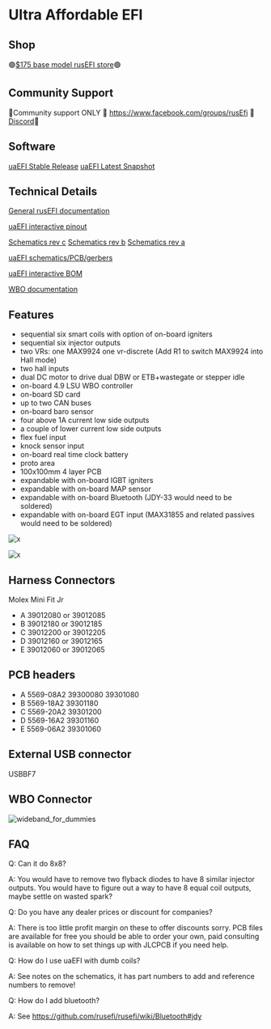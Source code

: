 # Ultra Affordable EFI

## Shop

🟢[$175 base model rusEFI store](https://www.shop.rusefi.com/shop/p/uaefi-ultra-affordable-efi)🟢

## Community Support

🔴Community support ONLY 🔴 https://www.facebook.com/groups/rusEfi 🔴 [Discord](https://github.com/rusefi/rusefi/wiki/Discord)🔴

## Software

[uaEFI Stable Release](https://github.com/rusefi/rusefi/releases/latest/download/rusefi_bundle_uaefi.zip) [uaEFI Latest Snapshot](https://rusefi.com/build_server/rusefi_bundle_uaefi.zip)

## Technical Details

[General rusEFI documentation](https://github.com/rusefi/rusefi/wiki/Support)

[uaEFI interactive pinout](https://rusefi.com/docs/pinouts/hellen/uaefi/)

[Schematics rev c](https://github.com/rusefi/uaefi/raw/main/boards/uaefi-c/board/uaefi-c-schematic.pdf)
[Schematics rev b](https://github.com/rusefi/uaefi/raw/main/boards/uaefi-b/board/uaefi-b-schematic.pdf)
[Schematics rev a](https://github.com/rusefi/uaefi/raw/main/boards/uaefi-a/board/uaefi-a-schematic.pdf)

[uaEFI schematics/PCB/gerbers](https://github.com/rusefi/uaefi)

[uaEFI interactive BOM](https://rusefi.com/docs/ibom/uaefi-a-ibom.html)

[WBO documentation](https://github.com/rusefi/rusefi/wiki/rusEFI-Wideband-Controller)

## Features

* sequential six smart coils with option of on-board igniters
* sequential six injector outputs
* two VRs: one MAX9924 one vr-discrete (Add R1 to switch MAX9924 into Hall mode)
* two hall inputs
* dual DC motor to drive dual DBW or ETB+wastegate or stepper idle
* on-board 4.9 LSU WBO controller
* on-board SD card
* up to two CAN buses
* on-board baro sensor
* four above 1A current low side outputs
* a couple of lower current low side outputs
* flex fuel input
* knock sensor input
* on-board real time clock battery
* proto area
* 100x100mm 4 layer PCB
* expandable with on-board IGBT igniters
* expandable with on-board MAP sensor
* expandable with on-board Bluetooth (JDY-33 would need to be soldered)
* expandable with on-board EGT input (MAX31855 and related passives would need to be soldered)

![x](https://raw.githubusercontent.com/rusefi/uaefi/master/docs/uaefi-a-top.png)

![x](https://raw.githubusercontent.com/rusefi/uaefi/master/docs/uaefi-a-back.png)

## Harness Connectors

Molex Mini Fit Jr

* A 39012080 or 39012085
* B 39012180 or 39012185
* C 39012200 or 39012205
* D 39012160 or 39012165
* E 39012060 or 39012065

## PCB headers

* A 5569-08A2 39300080 39301080
* B 5569-18A2 39301180
* C 5569-20A2 39301200
* D 5569-16A2 39301160
* E 5569-06A2 39301060

## External USB connector

USBBF7

## WBO Connector 
![wideband_for_dummies](https://github.com/rusefi/rusefi_documentation/assets/82368250/3e5aca8a-62cf-4636-905c-cf79b18deef0)

## FAQ

Q: Can it do 8x8?

A: You would have to remove two flyback diodes to have 8 similar injector outputs. You would have to figure out a way to have 8 equal coil outputs, maybe settle on wasted spark?

Q: Do you have any dealer prices or discount for companies?

A: There is too little profit margin on these to offer discounts sorry.
PCB files are available for free you should be able to order your own, paid consulting is available on how to set things up with JLCPCB if you need help.

Q: How do I use uaEFI with dumb coils?

A: See notes on the schematics, it has part numbers to add and reference numbers to remove!

Q: How do I add bluetooth?

A: See https://github.com/rusefi/rusefi/wiki/Bluetooth#jdy
